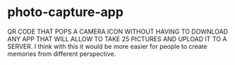 # photo-capture-app
QR CODE THAT POPS A CAMERA ICON WITHOUT HAVING TO DOWNLOAD ANY APP THAT WILL ALLOW TO TAKE 25 PICTURES AND UPLOAD IT TO A SERVER.
I think with this it would be more easier for people  to create memories from different perspective.
